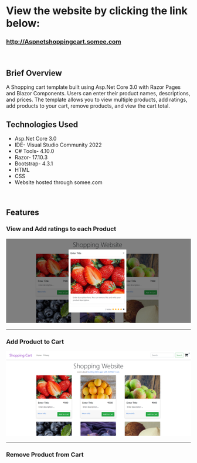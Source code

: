 <h1>View the website by clicking the link below:</h1>
<h3><a href="http://Aspnetshoppingcart.somee.com">http://Aspnetshoppingcart.somee.com</a></h3>
<br>
<h2>Brief Overview</h2>
A Shopping cart template built using Asp.Net Core 3.0 with Razor Pages and Blazor Components. Users can enter their product names, descriptions, and prices. The template allows you to view multiple products, add ratings, add products to your cart, remove products, and view the cart total. 

<h2>Technologies Used</h2>
<ul>
  <li>Asp.Net Core 3.0</li>
  <li>IDE- Visual Studio Community 2022</li>
  <li>C# Tools- 4.10.0</li>
  <li>Razor- 17.10.3</li>
  <li>Bootstrap- 4.3.1</li>
  <li>HTML</li>
  <li>CSS</li>
  <li>Website hosted through somee.com</li>
</ul>
<br>
<h2>Features</h2>
<h3>View and Add ratings to each Product</h3>
<img src="readme/addrating.png">
<hr>
<h3>Add Product to Cart</h3>
<img src="readme/addtocart.png">
<hr>
<h3>Remove Product from Cart</h3>
<img src-"readme/mycart.png">
